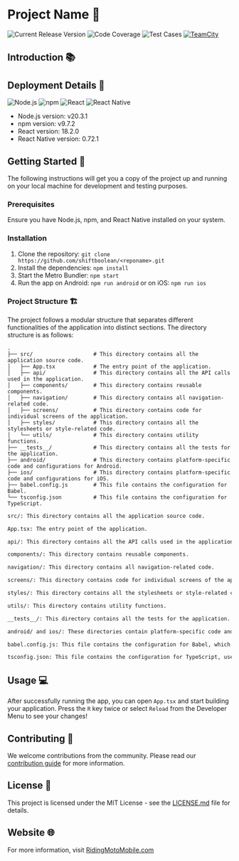 # Project Name 🎈

![Current Release Version](https://img.shields.io/badge/Release-0.1.0-brightgreen?style=for-the-badge)
![Code Coverage](https://img.shields.io/badge/Coverage-100%25-brightgreen?style=for-the-badge)
![Test Cases](https://img.shields.io/badge/Tests-100%25-brightgreen?style=for-the-badge)
[![TeamCity](https://img.shields.io/teamcity/https/teamcity.shiftboolean.com/e/GtcrmStudentDasboard_Build.svg?style=for-the-badge&logo=teamcity)](https://teamcity.shiftboolean.com/viewType.html?buildTypeId=GtcrmStudentDasboard_Build)

## Introduction 📚

<Project Description>

## Deployment Details 🚀

![Node.js](https://img.shields.io/badge/node.js-6DA55F?style=for-the-badge&logo=node.js&logoColor=white)
![npm](https://img.shields.io/badge/npm-CB3837?style=for-the-badge&logo=npm&logoColor=white)
![React](https://img.shields.io/badge/react-%2320232a.svg?style=for-the-badge&logo=react&logoColor=%2361DAFB)
![React Native](https://img.shields.io/badge/React_Native-282C34?style=for-the-badge&logo=react&logoColor=61DAFB)

- Node.js version: v20.3.1
- npm version: v9.7.2
- React version: 18.2.0
- React Native version: 0.72.1

## Getting Started 🚦

The following instructions will get you a copy of the project up and running on your local machine for development and testing purposes.

### Prerequisites

Ensure you have Node.js, npm, and React Native installed on your system. 

### Installation

1. Clone the repository: `git clone https://github.com/shiftboolean/<reponame>.git`
2. Install the dependencies: `npm install`
3. Start the Metro Bundler: `npm start`
4. Run the app on Android: `npm run android` or on iOS: `npm run ios`

### Project Structure 🏗️

The project follows a modular structure that separates different functionalities of the application into distinct sections. The directory structure is as follows:

```plaintext
.
├── src/                   # This directory contains all the application source code.
│   ├── App.tsx            # The entry point of the application.
│   ├── api/               # This directory contains all the API calls used in the application.
│   ├── components/        # This directory contains reusable components.
│   ├── navigation/        # This directory contains all navigation-related code.
│   ├── screens/           # This directory contains code for individual screens of the application.
│   ├── styles/            # This directory contains all the stylesheets or style-related code.
│   └── utils/             # This directory contains utility functions.
├── __tests__/             # This directory contains all the tests for the application.
├── android/               # This directory contains platform-specific code and configurations for Android.
├── ios/                   # This directory contains platform-specific code and configurations for iOS.
├── babel.config.js        # This file contains the configuration for Babel.
└── tsconfig.json          # This file contains the configuration for TypeScript.

```


```bash
src/: This directory contains all the application source code.

App.tsx: The entry point of the application.

api/: This directory contains all the API calls used in the application.

components/: This directory contains reusable components.

navigation/: This directory contains all navigation-related code.

screens/: This directory contains code for individual screens of the application.

styles/: This directory contains all the stylesheets or style-related code.

utils/: This directory contains utility functions.

__tests__/: This directory contains all the tests for the application.

android/ and ios/: These directories contain platform-specific code and configurations for Android and iOS respectively.

babel.config.js: This file contains the configuration for Babel, which is used to convert ECMAScript 2015+ code into a backwards compatible version of JavaScript.

tsconfig.json: This file contains the configuration for TypeScript, used to specify the root files and compiler options required to compile the project.

```


## Usage 💻

After successfully running the app, you can open `App.tsx` and start building your application. Press the `R` key twice or select `Reload` from the Developer Menu to see your changes!

## Contributing 🎁

We welcome contributions from the community. Please read our [contribution guide](CONTRIBUTING.md) for more information.

## License 📄

This project is licensed under the MIT License - see the [LICENSE.md](LICENSE.md) file for details.

## Website 🌐

For more information, visit [RidingMotoMobile.com](www.ridingmotomobile.com)
